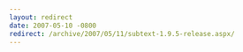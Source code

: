 ```yaml
---
layout: redirect
date: 2007-05-10 -0800
redirect: /archive/2007/05/11/subtext-1.9.5-release.aspx/
---
```

